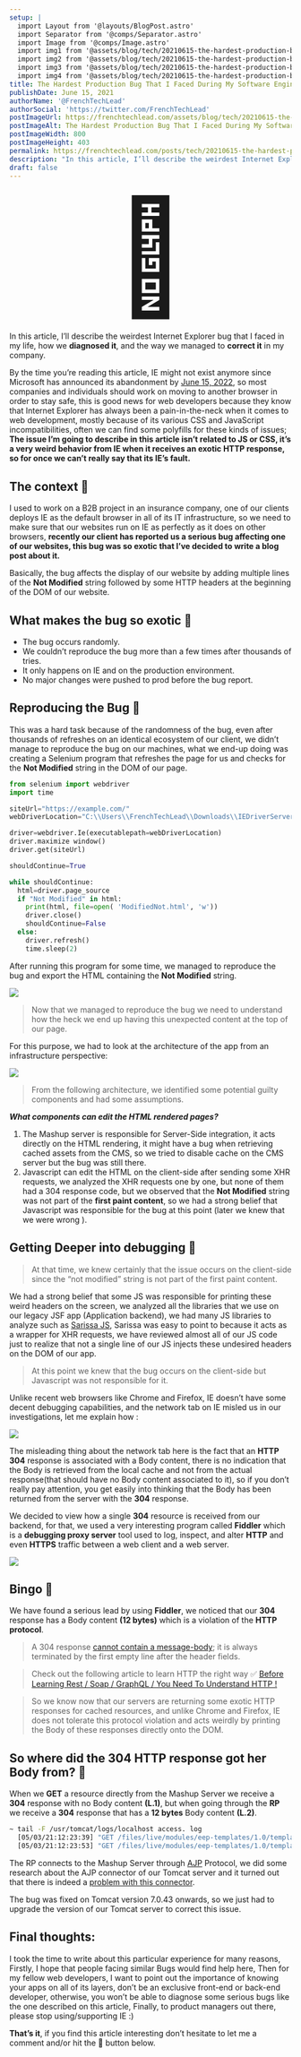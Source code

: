 ```yaml
---
setup: |
  import Layout from '@layouts/BlogPost.astro'
  import Separator from '@comps/Separator.astro'
  import Image from '@comps/Image.astro'
  import img1 from '@assets/blog/tech/20210615-the-hardest-production-bug/1.avif'
  import img2 from '@assets/blog/tech/20210615-the-hardest-production-bug/2.avif'
  import img3 from '@assets/blog/tech/20210615-the-hardest-production-bug/3.avif'
  import img4 from '@assets/blog/tech/20210615-the-hardest-production-bug/4.avif'
title: The Hardest Production Bug That I Faced During My Software Engineering Career.
publishDate: June 15, 2021
authorName: '@FrenchTechLead'
authorSocial: 'https://twitter.com/FrenchTechLead'
postImageUrl: https://frenchtechlead.com/assets/blog/tech/20210615-the-hardest-production-bug/0.jpg
postImageAlt: The Hardest Production Bug That I Faced During My Software Engineering Career.
postImageWidth: 800
postImageHeight: 403
permalink: https://frenchtechlead.com/posts/tech/20210615-the-hardest-production-bug-that-i-faced-in-my-software-engineering-career/
description: "In this article, I’ll describe the weirdest Internet Explorer bug that I faced in my life, how we diagnosed it, and the way we managed to correct it in my company, the bug is about Not Modified printed on the screen of IE."
draft: false
---
```


<div style="font-size:200px; text-align:center;">🤯</div>

In this article, I’ll describe the weirdest Internet Explorer bug that I faced in my life, how we **diagnosed it**, and the way we managed to **correct it** in my company.

<Separator/>

By the time you’re reading this article, IE might not exist anymore since Microsoft has announced its abandonment by [June 15, 2022](https://blogs.windows.com/windowsexperience/2021/05/19/the-future-of-internet-explorer-on-windows-10-is-in-microsoft-edge/), so most companies and individuals should work on moving to another browser in order to stay safe, this is good news for web developers because they know that Internet Explorer has always been a pain-in-the-neck when it comes to web development, mostly because of its various CSS and JavaScript incompatibilities, often we can find some polyfills for these kinds of issues; **The issue I’m going to describe in this article isn’t related to JS or CSS, it’s a very weird behavior from IE when it receives an exotic HTTP response, so for once we can’t really say that its IE’s fault.**

<Separator/>

## The context 📃


I used to work on a B2B project in an insurance company, one of our clients deploys IE as the default browser in all of its IT infrastructure, so we need to make sure that our websites run on IE as perfectly as it does on other browsers, **recently our client has reported us a serious bug affecting one of our websites, this bug was so exotic that I’ve decided to write a blog post about it.**

Basically, the bug affects the display of our website by adding multiple lines of the **Not Modified** string followed by some HTTP headers at the beginning of the DOM of our website.

What makes the bug so exotic 🥝
-----------------------------

*   The bug occurs randomly.
*   We couldn’t reproduce the bug more than a few times after thousands of tries.
*   It only happens on IE and on the production environment.
*   No major changes were pushed to prod before the bug report.

<Separator/>

## Reproducing the Bug 🐛

This was a hard task because of the randomness of the bug, even after thousands of refreshes on an identical ecosystem of our client, we didn’t manage to reproduce the bug on our machines, what we end-up doing was creating a Selenium program that refreshes the page for us and checks for the **Not Modified** string in the DOM of our page.

```python
from selenium import webdriver
import time

siteUrl="https://example.com/"
webDriverLocation="C:\\Users\\FrenchTechLead\\Downloads\\IEDriverServer.exe"

driver=webdriver.Ie(executablepath=webDriverLocation)
driver.maximize window()
driver.get(siteUrl)

shouldContinue=True

while shouldContinue:
  html=driver.page_source
  if "Not Modified" in html:
    print(html, file=open( 'ModifiedNot.html', 'w'))
    driver.close()
    shouldContinue=False
  else:
    driver.refresh()
    time.sleep(2)
```

After running this program for some time, we managed to reproduce the bug and export the HTML containing the **Not Modified** string.

<Image w="883" h="661" src={img1} t="Not Modified" />


> Now that we managed to reproduce the bug we need to understand how the heck we end up having this unexpected content at the top of our page.

For this purpose, we had to look at the architecture of the app from an infrastructure perspective:

<Image w="883" h="661" src={img2} t="Not Modified" />

> From the following architecture, we identified some potential guilty components and had some assumptions.

**_What components can edit the HTML rendered pages?_**

1.  The Mashup server is responsible for Server-Side integration, it acts directly on the HTML rendering, it might have a bug when retrieving cached assets from the CMS, so we tried to disable cache on the CMS server but the bug was still there.
2.  Javascript can edit the HTML on the client-side after sending some XHR requests, we analyzed the XHR requests one by one, but none of them had a 304 response code, but we observed that the **Not Modified** string was not part of the **first paint content**, so we had a strong belief that Javascript was responsible for the bug at this point (later we knew that we were wrong ).

Getting Deeper into debugging 🧿
--------------------------------

> At that time, we knew certainly that the issue occurs on the client-side since the “not modified” string is not part of the first paint content.

We had a strong belief that some JS was responsible for printing these weird headers on the screen, we analyzed all the libraries that we use on our legacy JSF app (Application backend), we had many JS libraries to analyze such as [Sarissa JS](https://sarissa.sourceforge.io/howtos.html), Sarissa was easy to point to because it acts as a wrapper for XHR requests, we have reviewed almost all of our JS code just to realize that not a single line of our JS injects these undesired headers on the DOM of our app.

> At this point we knew that the bug occurs on the client-side but Javascript was not responsible for it.

Unlike recent web browsers like Chrome and Firefox, IE doesn’t have some decent debugging capabilities, and the network tab on IE misled us in our investigations, let me explain how :

<Image w="1400" h="392" src={img3} t="Chrome's Network Tab" />

The misleading thing about the network tab here is the fact that an **HTTP 304** response is associated with a Body content, there is no indication that the Body is retrieved from the local cache and not from the actual response(that should have no Body content associated to it), so if you don’t really pay attention, you get easily into thinking that the Body has been returned from the server with the **304** response.

We decided to view how a single **304** resource is received from our backend, for that, we used a very interesting program called **Fiddler** which is a **debugging proxy server** tool used to log, inspect, and alter **HTTP** and even **HTTPS** traffic between a web client and a web server.

<Image w="1400" h="392" src={img4} t="HTTP response in Fiddler" />

Bingo  🎉
-------

We have found a serious lead by using **Fiddler**, we noticed that our **304** response has a Body content **(12 bytes)** which is a violation of the **HTTP protocol**.

> A 304 response [cannot contain a message-body](https://httpstatuses.com/304); it is always terminated by the first empty line after the header fields.

<Separator/>

> Check out the following article to learn HTTP the right way ✅
> [Before Learning Rest / Soap / GraphQL / You Need To Understand HTTP !](https://mecheri-akram.medium.com/before-learning-rest-soap-graphql-you-need-to-understand-http-9eb80de6cfbf)

<Separator/>




> So we know now that our servers are returning some exotic HTTP responses for cached resources, and unlike Chrome and Firefox, IE does not tolerate this protocol violation and acts weirdly by printing the Body of these responses directly onto the DOM.

So where did the 304 HTTP response got her Body from? 🍑
-----------------------------------------------------

When we **GET** a resource directly from the Mashup Server we receive a **304** response with no Body content **(L.1)**, but when going through the **RP** we receive a **304** response that has a **12 bytes** Body content **(L.2)**.
``` sh
~ tail -F /usr/tomcat/logs/localhost access. log
  [05/03/21:12:23:39] "GET /files/live/modules/eep-templates/1.0/templates/files/themes/eep-theme/images/trame.png HTTP/1.1" 304 -
  [05/03/21:12:23:53] "GET /files/live/modules/eep-templates/1.0/templates/files/themes/eep-theme/images/trame.png HTTP/1.1" 304 12
```


The RP connects to the Mashup Server through [AJP](https://en.wikipedia.org/wiki/Apache_JServ_Protocol) Protocol, we did some research about the AJP connector of our Tomcat server and it turned out that there is indeed a [problem with this connector](https://bz.apache.org/bugzilla/show_bug.cgi?id=55453).

The bug was fixed on Tomcat version 7.0.43 onwards, so we just had to upgrade the version of our Tomcat server to correct this issue.

Final thoughts:
---------------

I took the time to write about this particular experience for many reasons, Firstly, I hope that people facing similar Bugs would find help here, Then for my fellow web developers, I want to point out the importance of knowing your apps on all of its layers, don’t be an exclusive front-end or back-end developer, otherwise, you won’t be able to diagnose some serious bugs like the one described on this article, Finally, to product managers out there, please stop using/supporting IE :)

**That’s it**, if you find this article interesting don’t hesitate to let me a comment and/or hit the 👏 button below.
